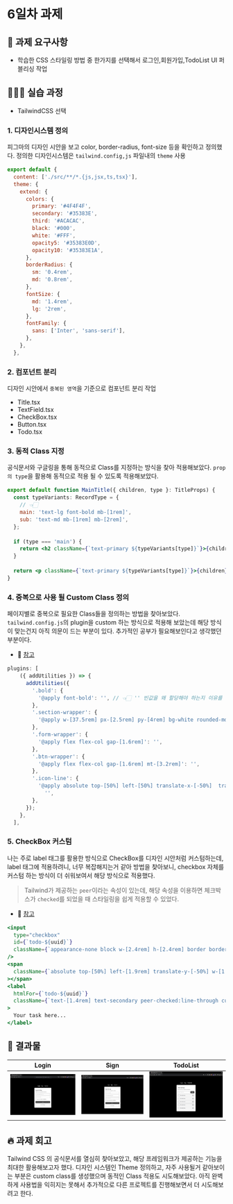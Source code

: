 # 6일차 과제

## 🎯 과제 요구사항

- 학습한 CSS 스타일링 방법 중 한가지를 선택해서 로그인,회원가입,TodoList UI 퍼블리싱 작업

## 👩🏻‍💻 실습 과정

- TailwindCSS 선택

### 1. 디자인시스템 정의

피그마의 디자인 시안을 보고 color, border-radius, font-size 등을 확인하고 정의했다. 정의한 디자인시스템은 `tailwind.config,js` 파일내의 `theme` 사용

```javascript
export default {
  content: ['./src/**/*.{js,jsx,ts,tsx}'],
  theme: {
    extend: {
      colors: {
        primary: '#4F4F4F',
        secondary: '#35383E',
        third: '#ACACAC',
        black: '#000',
        white: '#FFF',
        opacity5: '#35383E0D',
        opacity10: '#35383E1A',
      },
      borderRadius: {
        sm: '0.4rem',
        md: '0.8rem',
      },
      fontSize: {
        md: '1.4rem',
        lg: '2rem',
      },
      fontFamily: {
        sans: ['Inter', 'sans-serif'],
      },
    },
  },
```

### 2. 컴포넌트 분리

디자인 시안에서 `중복된 영역`을 기준으로 컴포넌트 분리 작업

- Title.tsx
- TextField.tsx
- CheckBox.tsx
- Button.tsx
- Todo.tsx

### 3. 동적 Class 지정

공식문서와 구글링을 통해 동적으로 Class를 지정하는 방식을 찾아 적용해보았다.
`prop의 type`을 활용해 동적으로 적용 될 수 있도록 적용해보았다.

```jsx
export default function MainTitle({ children, type }: TitleProps) {
  const typeVariants: RecordType = {
    // 👈🏻
    main: 'text-lg font-bold mb-[1rem]',
    sub: 'text-md mb-[1rem] mb-[2rem]',
  };

  if (type === 'main') {
    return <h2 className={`text-primary ${typeVariants[type]}`}>{children}</h2>;
  }

  return <p className={`text-primary ${typeVariants[type]}`}>{children}</p>;
}
```

### 4. 중복으로 사용 될 Custom Class 정의

페이지별로 중복으로 필요한 Class들을 정의하는 방법을 찾아보았다. `tailwind.config.js`의 plugin을 custom 하는 방식으로 적용해 보았는데 해당 방식이 맞는건지 아직 의문이 드는 부분이 있다. 추가적인 공부가 필요해보인다고 생각했던 부분이다.

- 🔗 [참고](https://velog.io/@kcs0702/tailwind-custom-해서-사용하기)

```javascript
plugins: [
    ({ addUtilities }) => {
      addUtilities({
        '.bold': {
          '@apply font-bold': '', // 👈🏻 '' 빈값을 왜 할당해야 하는지 이유를 모르겠다...  공식문서에서 찾아보았으나, 아직 못찾았다.
        },
        '.section-wrapper': {
          '@apply w-[37.5rem] px-[2.5rem] py-[4rem] bg-white rounded-md': '',
        },
        '.form-wrapper': {
          '@apply flex flex-col gap-[1.6rem]': '',
        },
        '.btn-wrapper': {
          '@apply flex flex-col gap-[1.6rem] mt-[3.2rem]': '',
        },
        '.icon-line': {
          '@apply absolute top-[50%] left-[50%] translate-x-[-50%]  translate-y-[-50%] block w-[0.2rem] h-[1.8rem] bg-primary':
            '',
        },
      });
    },
  ],
```

### 5. CheckBox 커스텀

나는 주로 label 태그를 활용한 방식으로 CheckBox를 디자인 시안처럼 커스텀하는데, label 태그에 적용하려니, 너무 복잡해지는거 같아 방법을 찾아보니, checkbox 자체를 커스텀 하는 방식이 더 쉬워보여서 해당 방식으로 적용했다.

> Tailwind가 제공하는 `peer`이라는 속성이 있는데, 해당 속성을 이용하면 체크박스가 `checked`를 되었을 때 스타일링을 쉽게 적용할 수 있었다.

- 🔗 [참고](https://velog.io/@eunbi/tailwind로-checkbox-커스텀하는-방법)

```jsx
<input
  type="checkbox"
  id={`todo-${uuid}`}
  className={`appearance-none block w-[2.4rem] h-[2.4rem] border border-primary rounded-sm mr-[0.8rem] bg-white peer cursor-pointer`}
/>
<span
  className={`absolute top-[50%] left-[1.9rem] translate-y-[-50%] w-[1.6rem] h-[0.8rem] border-[0.3rem] border-black border-t-0 border-r-0 -rotate-45 origin-[25%_25%] mt-[0.2rem] hidden peer-checked:block`}
></span>
<label
  htmlFor={`todo-${uuid}`}
  className={`text-[1.4rem] text-secondary peer-checked:line-through cursor-pointer`}
>
  Your task here...
</label>
```

## 🤗 결과물

|               Login                |               Sign               |                 TodoList                 |
| :--------------------------------: | :------------------------------: | :--------------------------------------: |
| ![Login UI](./image_src/login.png) | ![Sign UI](./image_src/sing.png) | ![TodoList UI](./image_src/todolist.png) |

## 🔥 과제 회고

Tailwind CSS 의 공식문서를 열심히 찾아보았고, 해당 프레임워크가 제공하는 기능을 최대한 활용해보고자 했다.
디자인 시스템인 Theme 정의하고, 자주 사용될거 같아보이는 부분은 custom class를 생성했으며 동적인 Class 적용도 시도해보았다. 아직 완벽하게 사용법을 익히지는 못해서 추가적으로 다른 프로젝트를 진행해보면서 더 시도해보려고 한다.
